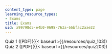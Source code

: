 ```yaml
---
content_type: page
learning_resource_types:
- Exams
title: Exams
uid: a99798d5-e4b0-9698-763a-66bfac2aae22
---
```


Quiz 1 ([PDF]({{< baseurl >}}/resources/quiz_103))  
Quiz 2 ([PDF]({{< baseurl >}}/resources/quiz203))